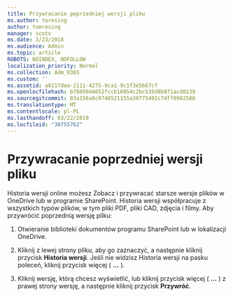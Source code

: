 ```yaml
---
title: Przywracanie poprzedniej wersji pliku
ms.author: toresing
author: tomresing
manager: scotv
ms.date: 3/23/2018
ms.audience: Admin
ms.topic: article
ROBOTS: NOINDEX, NOFOLLOW
localization_priority: Normal
ms.collection: Adm_O365
ms.custom: ''
ms.assetid: a8117dea-2111-4275-9ca1-9c1f3e5667cf
ms.openlocfilehash: b78899d4652fccb16054c2bc535d8b871acd0139
ms.sourcegitcommit: 03a156a9c9740521155a30775492c7dff0982588
ms.translationtype: MT
ms.contentlocale: pl-PL
ms.lasthandoff: 03/22/2019
ms.locfileid: "30755762"
---
```

# <a name="restore-a-previous-file-version"></a>Przywracanie poprzedniej wersji pliku

Historia wersji online możesz Zobacz i przywracać starsze wersje plików w OneDrive lub w programie SharePoint. Historia wersji współpracuje z wszystkich typów plików, w tym pliki PDF, pliki CAD, zdjęcia i filmy. Aby przywrócić poprzednią wersję pliku:
  
1. Otwieranie biblioteki dokumentów programu SharePoint lub w lokalizacji OneDrive.
    
2. Kliknij z lewej strony pliku, aby go zaznaczyć, a następnie kliknij przycisk **Historia wersji**. Jeśli nie widzisz Historia wersji na pasku poleceń, kliknij przycisk więcej ( **...** ). 
    
3. Kliknij wersję, którą chcesz wyświetlić, lub kliknij przycisk więcej ( **...** ) z prawej strony wersję, a następnie kliknij przycisk **Przywróć**.
    


